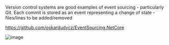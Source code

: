 
Version control systems are good examples of event sourcing - particularly Git.
Each commit is stored as an event representing a change of state - files/lines to be added/removed


https://github.com/oskardudycz/EventSourcing.NetCore


![image](https://github.com/user-attachments/assets/f24b1dd8-6cd8-4a0c-aee6-c8ef080a6146)
